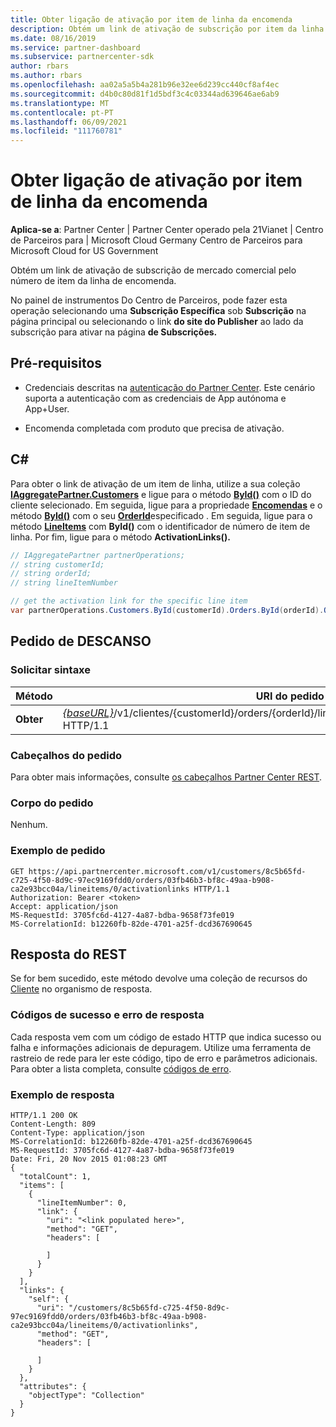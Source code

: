 ```yaml
---
title: Obter ligação de ativação por item de linha da encomenda
description: Obtém um link de ativação de subscrição por item da linha de encomenda.
ms.date: 08/16/2019
ms.service: partner-dashboard
ms.subservice: partnercenter-sdk
author: rbars
ms.author: rbars
ms.openlocfilehash: aa02a5a5b4a281b96e32ee6d239cc440cf8af4ec
ms.sourcegitcommit: d4b0c80d81f1d5bdf3c4c03344ad639646ae6ab9
ms.translationtype: MT
ms.contentlocale: pt-PT
ms.lasthandoff: 06/09/2021
ms.locfileid: "111760781"
---
```

# <a name="get-activation-link-by-order-line-item"></a>Obter ligação de ativação por item de linha da encomenda

**Aplica-se a**: Partner Center | Partner Center operado pela 21Vianet | Centro de Parceiros para | Microsoft Cloud Germany Centro de Parceiros para Microsoft Cloud for US Government

Obtém um link de ativação de subscrição de mercado comercial pelo número de item da linha de encomenda.

No painel de instrumentos Do Centro de Parceiros, pode fazer esta operação selecionando uma **Subscrição Específica** sob **Subscrição** na página principal ou selecionando o link **do site do Publisher** ao lado da subscrição para ativar na página **de Subscrições.**

## <a name="prerequisites"></a>Pré-requisitos

- Credenciais descritas na [autenticação do Partner Center](partner-center-authentication.md). Este cenário suporta a autenticação com as credenciais de App autónoma e App+User.

- Encomenda completada com produto que precisa de ativação.

## <a name="c"></a>C\#

Para obter o link de ativação de um item de linha, utilize a sua coleção [**IAggregatePartner.Customers**](/dotnet/api/microsoft.store.partnercenter.ipartner.customers) e ligue para o método [**ById()**](/dotnet/api/microsoft.store.partnercenter.customers.icustomercollection.byid) com o ID do cliente selecionado. Em seguida, ligue para a propriedade [**Encomendas**](/dotnet/api/microsoft.store.partnercenter.customers.icustomer.orders) e o método [**ById()**](/dotnet/api/microsoft.store.partnercenter.orders.iordercollection.byid) com o seu  [**OrderId**](/dotnet/api/microsoft.store.partnercenter.models.orders.order.id)especificado . Em seguida, ligue para o método [**LineItems**](/dotnet/api/microsoft.store.partnercenter.orders.iordercollection.get) com **ById()** com o identificador de número de item de linha.  Por fim, ligue para o método **ActivationLinks().**

```csharp
// IAggregatePartner partnerOperations;
// string customerId;
// string orderId;
// string lineItemNumber

// get the activation link for the specific line item
var partnerOperations.Customers.ById(customerId).Orders.ById(orderId).OrderLineItems.ById(lineItemNumber).ActivationLinks();
```

## <a name="rest-request"></a>Pedido de DESCANSO

### <a name="request-syntax"></a>Solicitar sintaxe

| Método  | URI do pedido                                                                                                                               |
|---------|-------------------------------------------------------------------------------------------------------------------------------------------|
| **Obter** | [*{baseURL}*](partner-center-rest-urls.md)/v1/clientes/{customerId}/orders/{orderId}/lineitems/{lineItemNumber}/activationlinks HTTP/1.1 |

### <a name="request-headers"></a>Cabeçalhos do pedido

Para obter mais informações, consulte [os cabeçalhos Partner Center REST](headers.md).

### <a name="request-body"></a>Corpo do pedido

Nenhum.

### <a name="request-example"></a>Exemplo de pedido

```http
GET https://api.partnercenter.microsoft.com/v1/customers/8c5b65fd-c725-4f50-8d9c-97ec9169fdd0/orders/03fb46b3-bf8c-49aa-b908-ca2e93bcc04a/lineitems/0/activationlinks HTTP/1.1
Authorization: Bearer <token>
Accept: application/json
MS-RequestId: 3705fc6d-4127-4a87-bdba-9658f73fe019
MS-CorrelationId: b12260fb-82de-4701-a25f-dcd367690645
```

## <a name="rest-response"></a>Resposta do REST

Se for bem sucedido, este método devolve uma coleção de recursos do [Cliente](customer-resources.md#customer) no organismo de resposta.

### <a name="response-success-and-error-codes"></a>Códigos de sucesso e erro de resposta

Cada resposta vem com um código de estado HTTP que indica sucesso ou falha e informações adicionais de depuragem. Utilize uma ferramenta de rastreio de rede para ler este código, tipo de erro e parâmetros adicionais. Para obter a lista completa, consulte [códigos de erro](error-codes.md).

### <a name="response-example"></a>Exemplo de resposta

```http
HTTP/1.1 200 OK
Content-Length: 809
Content-Type: application/json
MS-CorrelationId: b12260fb-82de-4701-a25f-dcd367690645
MS-RequestId: 3705fc6d-4127-4a87-bdba-9658f73fe019
Date: Fri, 20 Nov 2015 01:08:23 GMT
{
  "totalCount": 1,
  "items": [
    {
      "lineItemNumber": 0,
      "link": {
        "uri": "<link populated here>",
        "method": "GET",
        "headers": [

        ]
      }
    }
  ],
  "links": {
    "self": {
      "uri": "/customers/8c5b65fd-c725-4f50-8d9c-97ec9169fdd0/orders/03fb46b3-bf8c-49aa-b908-ca2e93bcc04a/lineitems/0/activationlinks",
      "method": "GET",
      "headers": [

      ]
    }
  },
  "attributes": {
    "objectType": "Collection"
  }
}
```
